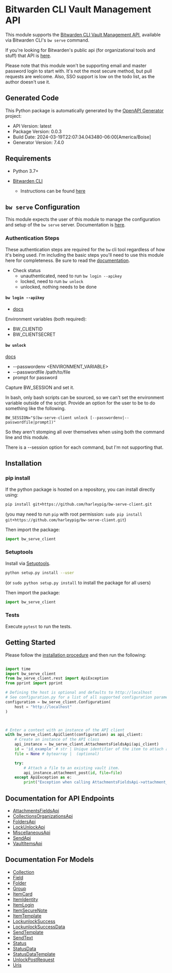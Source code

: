 # Bitwarden CLI Vault Management API

This module supports the [Bitwarden CLI Vault Management
API](https://bitwarden.com/help/vault-management-api/), available via
Bitwarden CLI's `bw serve` command.

If you're looking for Bitwarden's public api (for organizational tools and
stuff) that API is [here](https://bitwarden.com/help/api/).

Please note that this module won't be supporting email and master password
login to start with. It's not the most secure method, but pull requests are
welcome. Also, SSO support is low on the todo list, as the author doesn't use
it.

## Generated Code

This Python package is automatically generated by the [OpenAPI
Generator](https://openapi-generator.tech) project:

- API Version: latest
- Package Version: 0.0.3
- Build Date: 2024-03-19T22:07:34.043480-06:00[America/Boise]
- Generator Version: 7.4.0

## Requirements

* Python 3.7+

* [Bitwarden
    CLI](https://bitwarden.com/download/#downloads-command-line-interface)
  - Instructions can be found
    [here](https://bitwarden.com/help/cli/#download-and-install)

## `bw serve` Configuration

This module expects the user of this module to manage the configuration and
setup of the `bw serve` server. Documentation is
[here](https://bitwarden.com/help/cli/#serve).

### Authentication Steps

These authentication steps are required for the `bw` cli tool regardless of
how it's being used. I'm including the basic steps you'll need to use this
module here for completeness. Be sure to read the
[documentation](https://bitwarden.com/help/cli/).

* Check status
  - unauthenticated, need to run `bw login --apikey`
  - locked, need to run `bw unlock`
  - unlocked, nothing needs to be done

#### `bw login --apikey`

* [docs](https://bitwarden.com/help/cli/#using-an-api-key)

Environment variables (both required):
* BW_CLIENTID
* BW_CLIENTSECRET

#### `bw unlock`

[docs](https://bitwarden.com/help/cli/#unlock)

* --passwordenv <ENVIRONMENT_VARIABLE>
* --passwordfile /path/to/file
* prompt for password

Capture BW_SESSION and set it.

In bash, only bash scripts can be sourced, so we can't set the environment
variable outside of the script. Provide an option for the user to be to do
something like the following.
```
BW_SESSION="$(bw-serve-client unlock [--passwordenv|--passwordfile|prompt])"
```
So they aren't stomping all over themselves when using both the command line
and this module.

There is a --session option for each command, but I'm not supporting that.

## Installation

### pip install

If the python package is hosted on a repository, you can install directly using:
```sh
pip install git+https://github.com/harleypig/bw-serve-client.git
```
(you may need to run `pip` with root permission: `sudo pip install
git+https://github.com/harleypig/bw-serve-client.git`)

Then import the package:
```python
import bw_serve_client
```

### Setuptools

Install via [Setuptools](http://pypi.python.org/pypi/setuptools).
```sh
python setup.py install --user
```
(or `sudo python setup.py install` to install the package for all users)

Then import the package:
```python
import bw_serve_client
```

### Tests

Execute `pytest` to run the tests.

## Getting Started

Please follow the [installation procedure](#installation--usage) and then run the following:

```python

import time
import bw_serve_client
from bw_serve_client.rest import ApiException
from pprint import pprint

# Defining the host is optional and defaults to http://localhost
# See configuration.py for a list of all supported configuration parameters.
configuration = bw_serve_client.Configuration(
    host = "http://localhost"
)



# Enter a context with an instance of the API client
with bw_serve_client.ApiClient(configuration) as api_client:
    # Create an instance of the API class
    api_instance = bw_serve_client.AttachmentsFieldsApi(api_client)
    id = 'id_example' # str | Unique identifier of the item to attach a file to.
    file = None # bytearray |  (optional)

    try:
        # Attach a file to an existing vault item.
        api_instance.attachment_post(id, file=file)
    except ApiException as e:
        print("Exception when calling AttachmentsFieldsApi->attachment_post: %s\n" % e)

```

## Documentation for API Endpoints

* [AttachmentsFieldsApi](docs/AttachmentsFieldsApi.md)
* [CollectionsOrganizationsApi](docs/CollectionsOrganizationsApi.md)
* [FoldersApi](docs/FoldersApi.md)
* [LockUnlockApi](docs/LockUnlockApi.md)
* [MiscellaneousApi](docs/MiscellaneousApi.md)
* [SendApi](docs/SendApi.md)
* [VaultItemsApi](docs/VaultItemsApi.md)


## Documentation For Models

* [Collection](docs/Collection.md)
* [Field](docs/Field.md)
* [Folder](docs/Folder.md)
* [Group](docs/Group.md)
* [ItemCard](docs/ItemCard.md)
* [ItemIdentity](docs/ItemIdentity.md)
* [ItemLogin](docs/ItemLogin.md)
* [ItemSecureNote](docs/ItemSecureNote.md)
* [ItemTemplate](docs/ItemTemplate.md)
* [LockunlockSuccess](docs/LockunlockSuccess.md)
* [LockunlockSuccessData](docs/LockunlockSuccessData.md)
* [SendTemplate](docs/SendTemplate.md)
* [SendText](docs/SendText.md)
* [Status](docs/Status.md)
* [StatusData](docs/StatusData.md)
* [StatusDataTemplate](docs/StatusDataTemplate.md)
* [UnlockPostRequest](docs/UnlockPostRequest.md)
* [Uris](docs/Uris.md)

